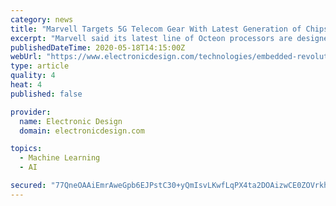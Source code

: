 ```yaml
---
category: news
title: "Marvell Targets 5G Telecom Gear With Latest Generation of Chips"
excerpt: "Marvell said its latest line of Octeon processors are designed for the latency and throughput demands of 5G networks. They slash cost and power consumption compared to FPGAs that telecom equipment makers have been using to test out 5G networks."
publishedDateTime: 2020-05-18T14:15:00Z
webUrl: "https://www.electronicdesign.com/technologies/embedded-revolution/article/21129346/marvell-targets-5g-telecom-gear-with-latest-generation-of-chips"
type: article
quality: 4
heat: 4
published: false

provider:
  name: Electronic Design
  domain: electronicdesign.com

topics:
  - Machine Learning
  - AI

secured: "77QneOAAiEmrAweGpb6EJPstC30+yQmIsvLKwfLqPX4ta2DOAizwCE0ZOVrkhIJjz4hIbemmrrR4Oqpprm9mJW0GJd5j8V0U2PMpB+I0DWxSC5O8VSIYv9a/p+F6KnDsXyv5xxr++eSlxNxZi0hAh32KBj3bbkmMF8i+7aqRbbummjxzyDyAonPMvJHDXvb7beLvfFWFRDE2xkF6CFzjtoHnVQF3kKD/4+J+gvrkyz2QfERY3axP6DmG1RNwRnVtGjY07fKOOB81FX9+mQe0rLzvu06zaetRtvUOR9wor3wbE4Vdf+HxBcG3UyQsKCxkvZwP/aOWjwr4dOd/RAYsxs6MULB83OxRno5Qlm6wcbaZpMbzVnuDNtOObg7SsxbRV/e1jisHAEDRDfP2LLcQMpzyM9IE5zHRj0sbqHaaHSIoaGV52cTbaBsJQk8nXBvuiY3KErwQlChmYQ7phj4wDYlFjAZVHtz2es21/CB0A+k=;+xx65u5XCftdtQVwZ+baYQ=="
---
```


